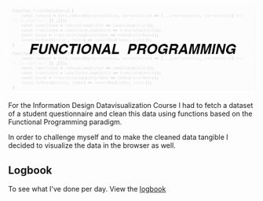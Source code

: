 ![Functional Programming](logbook/fp-logo.png)

For the Information Design Datavisualization Course I had to fetch a dataset of a student questionnaire and clean this data using functions based on the Functional Programming paradigm.

In order to challenge myself and to make the cleaned data tangible I decided to visualize the data in the browser as well.

## Logbook
To see what I've done per day. View the [logbook](logbook/readme.md)
